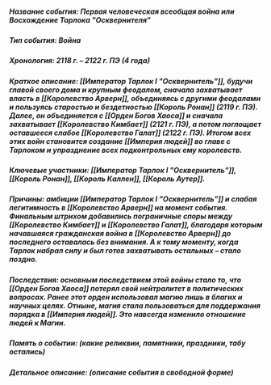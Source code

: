 ##### **Название события**:  Первая человеческая всеобщая война или Восхождение Тарлока "Осквернителя"
##### **Тип события**: Война
##### **Хронология**: 2118 г. – 2122 г. ПЭ (4 года)
##### **Краткое описание**: [[Император Тарлок I "Осквернитель"]], будучи главой своего дома и крупным феодалом, сначала захватывает власть в [[Королевство Арверн]], объединяясь с другими феодалами и пользуясь старостью и бездетностью [[Король Ронан]] (2119 г. ПЭ). Далее, он объединяется с [[Орден Богов Хаоса]] и сначала захватывает [[Королевство Кимбает]] (2121 г. ПЭ), а потом поглощает оставшееся слабое [[Королевство Галат]] (2122 г. ПЭ). Итогом всех этих войн становится создание [[Империя людей]] во главе с Тарлоком и упразднение всех подконтрольных ему королевств.
##### **Ключевые участники**: [[Император Тарлок I "Осквернитель"]], [[Король Ронан]], [[Король Каллен]], [[Король Аутер]].
##### **Причины**: амбиции [[Император Тарлок I "Осквернитель"]] и слабая легитимность в [[Королевство Арверн]] на момент события. Финальным штрихом добавились пограничные споры между [[Королевство Кимбает]] и [[Королевство Галат]], благодаря которым начавшаяся гражданская война в [[Королевство Арверн]] до последнего оставалась без внимания. А к тому моменту, когда Тарлок набрал силу и был готов захватывать остальных – стало поздно.
##### **Последствия**: основным последствием этой войны стало то, что [[Орден Богов Хаоса]] потерял свой нейтралитет в политических вопросах. Ранее этот орден использовал магию лишь в благих и научных целях. Отныне, магия стала пользоваться для поддержания порядка в [[Империя людей]]. Это навсегда изменило отношение людей к Магии.
##### **Память о событии**: (какие реликвии, памятники, праздники, табу остались)
##### **Детальное описание:** (описание события в свободной форме)
